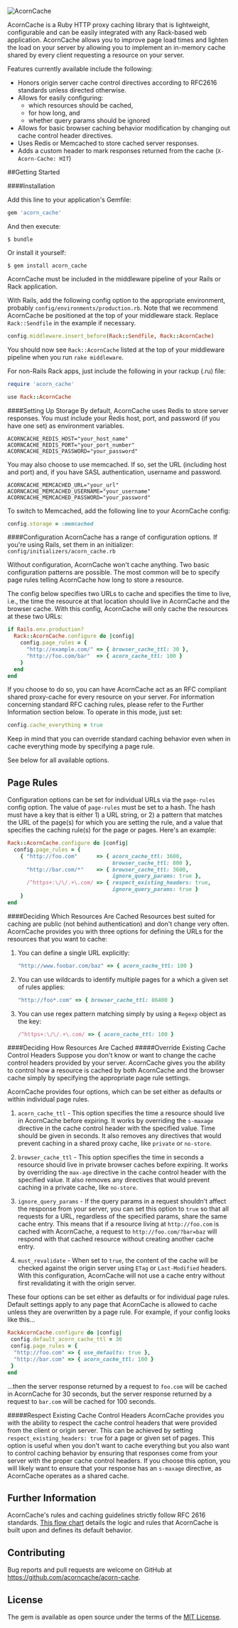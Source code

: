 ![AcornCache](http://i.imgur.com/6zdrz8A.png?1)

AcornCache is a Ruby HTTP proxy caching library that is lightweight, configurable and can be easily integrated with any Rack-based web application. AcornCache allows you to improve page load times and lighten the load on your server by allowing you to implement an in-memory cache shared by every client requesting a resource on your server.

Features currently available include the following:

* Honors origin server cache control directives according to RFC2616 standards unless directed otherwise.
* Allows for easily configuring:
    * which resources should be cached,
    * for how long, and
    * whether query params should be ignored
* Allows for basic browser caching behavior modification by changing out cache control header directives.
* Uses Redis or Memcached to store cached server responses.
* Adds a custom header to mark responses returned from the cache (`X-Acorn-Cache: HIT`)

##Getting Started

####Installation

Add this line to your application's Gemfile:

```ruby
gem 'acorn_cache'
```

And then execute:

    $ bundle

Or install it yourself:

    $ gem install acorn_cache


AcornCache must be included in the middleware pipeline of your Rails or Rack application.

With Rails, add the following config option to the appropriate environment, probably ```config/environments/production.rb```.  Note that we recommend AcornCache be positioned at the top of your middleware stack.  Replace `Rack::Sendfile` in the example if necessary.

```ruby
config.middleware.insert_before(Rack::Sendfile, Rack::AcornCache)
```

You should now see ```Rack::AcornCache``` listed at the top of your middleware pipeline when you run `rake middleware`.

For non-Rails Rack apps, just include the following in your rackup (.ru) file:
```ruby
require 'acorn_cache'

use Rack::AcornCache
```

####Setting Up Storage
By default, AcornCache uses Redis to store server responses. You must include
your Redis host, port, and password (if you have one set) as environment variables.

```
ACORNCACHE_REDIS_HOST="your_host_name"
ACORNCACHE_REDIS_PORT="your_port_number"
ACORNCACHE_REDIS_PASSWORD="your_password"
```
You may also choose to use memcached.  If so, set the URL (including host and
port) and, if you have SASL authentication, username and password.

```
ACORNCACHE_MEMCACHED_URL="your_url"
ACORNCACHE_MEMCACHED_USERNAME="your_username"
ACORNCACHE_MEMCACHED_PASSWORD="your_password"
```
To switch to Memcached, add the following line to your AcornCache config:
```ruby
config.storage = :memcached
```

####Configuration
AcornCache has a range of configuration options.  If you're using Rails, set them in an initializer: `config/initializers/acorn_cache.rb`

Without configuration, AcornCache won't cache anything.  Two basic configuration
patterns are possible. The most common will be to specify page rules telling
AcornCache how long to store a resource.

The config below specifies two URLs to cache and specifies the time to live, i.e., the time the resource at that location should live in AcornCache and the browser cache. With this config, AcornCache will only cache the resources at these two URLs:



```ruby
if Rails.env.production?
  Rack::AcornCache.configure do |config|  
    config.page_rules = {
      "http://example.com/" => { browser_cache_ttl: 30 },
      "http://foo.com/bar"  => { acorn_cache_ttl: 100 }
    }
  end
end
```


If you choose to do so, you can have AcornCache act as an RFC compliant
shared proxy-cache for every resource on your server. For information concerning standard RFC caching rules,
please refer to the Further Information section below. To operate in this mode, just set:

```ruby
config.cache_everything = true
```
Keep in mind that you can override standard caching behavior even when in cache everything mode by specifying a page rule.

See below for all available options.

## Page Rules
Configuration options can be set for individual URLs via the
`page-rules` config option. The value of `page-rules` must be set to a hash. The hash must have a key that is either 1) a URL string, or 2) a pattern that matches the URL of the page(s) for which you are setting the rule, and a value that specifies the caching rule(s) for the page or pages. Here's an example:

```ruby
Rack::AcornCache.configure do |config|
  config.page_rules = {
    { "http://foo.com"      => { acorn_cache_ttl: 3600,
                                 browser_cache_ttl: 800 },
      "http://bar.com/*"    => { browser_cache_ttl: 3600,
                                 ignore_query_params: true },
      /^https+:\/\/.+\.com/ => { respect_existing_headers: true,
                                 ignore_query_params: true }
    }
end
```
####Deciding Which Resources Are Cached
Resources best suited for caching are public (not behind authentication) and don't change very often.
AcornCache provides you with three options for defining the URLs for the resources that you want to cache:

1. You can define a single URL explicitly:
   ```ruby
   "http://www.foobar.com/baz" => { acorn_cache_ttl: 100 }
   ```

2. You can use wildcards to identify multiple pages for a which a given set of rules applies:
   ```ruby
   "http://foo*.com" => { browser_cache_ttl: 86400 }
   ```

3. You can use regex pattern matching simply by using a `Regexp` object as the
  key:
   ```ruby
   /^https+:\/\/.+\.com/ => { acorn_cache_ttl: 100 }
   ```


####Deciding How Resources Are Cached
#####Override Existing Cache Control Headers
Suppose you don't know or want to change the cache control headers provided by your server.  AcornCache gives you the ability to control how a resource is
cached by both AcornCache and the browser cache simply by specifying the
appropriate page rule settings.

AcornCache provides four options, which can be set either as defaults or within
individual page rules.

1. `acorn_cache_ttl` -
This option specifies the time a resource should live in AcornCache before
expiring.  It works by overriding the `s-maxage` directive in the cache control
header with the specified value. Time should be given in seconds. It also removes any directives that would
prevent caching in a shared proxy cache, like `private` or `no-store`.

2. `browser_cache_ttl` -
This option specifies the time in seconds a resource should live in private
browser caches before expiring.  It works by overriding the `max-age` directive
in the cache control header with the specified value.  It also removes any
directives that would prevent caching in a private cache, like `no-store`.

3. `ignore_query_params` -
If the query params in a request shouldn't affect the response from your server,
you can set this option to `true` so that all requests for a URL, regardless of
the specified params, share the same cache entry. This means that if a resource
living at `http://foo.com` is cached with AcornCache, a request to
`http://foo.com/?bar=baz` will respond with that cached resource without creating another
cache entry.

4. `must_revalidate` -
When set to `true`, the content of the cache will be checked against the origin server using `ETag` or `Last-Modified` headers.  With this configuration, AcornCache will not use a cache entry without first revalidating it with the origin server.

These four options can be set either as defaults or for individual page rules.
Default settings apply to any page that AcornCache is allowed to cache unless
they are overwritten by a page rule. For example, if your
config looks like this...

```ruby
RackAcornCache.configure do |config|
 config.default_acorn_cache_ttl = 30
 config.page_rules = {
  "http://foo.com" => { use_defaults: true },
  "http://bar.com" => { acorn_cache_ttl: 100 }
 }
end
```

...then the server response returned by a request to `foo.com` will be cached in AcornCache for 30 seconds, but the server response returned by a request to `bar.com` will be cached for 100 seconds.

#####Respect Existing Cache Control Headers
AcornCache provides you with the ability to respect the cache control headers that were provided from the client or origin server.  This can be achieved by setting `respect_existing_headers: true` for a page or given set of pages. This option is useful when you don't want to cache everything but you also want to control caching behavior by ensuring that responses come from your server with the proper cache control headers.  If you choose this option, you will likely want to ensure that your response has an `s-maxage` directive, as AcornCache operates as a shared cache.

## Further Information

AcornCache's rules and caching guidelines strictly follow RFC 2616 standards.  [This flow chart](http://i.imgur.com/o63TJAa.jpg) details the logic and rules that AcornCache is built upon and defines its default behavior.

## Contributing

Bug reports and pull requests are welcome on GitHub at https://github.com/acorncache/acorn-cache.


## License

The gem is available as open source under the terms of the [MIT License](http://opensource.org/licenses/MIT).
